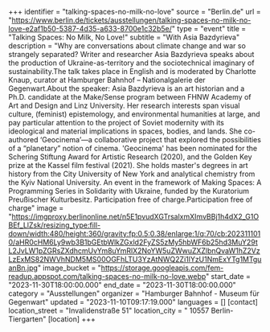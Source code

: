 +++
identifier = "talking-spaces-no-milk-no-love"
source = "Berlin.de"
url = "https://www.berlin.de/tickets/ausstellungen/talking-spaces-no-milk-no-love-e2af1b50-5387-4d35-a633-8700e1c32b5e/"
type = "event"
title = "Talking Spaces: No Milk, No Love!"
subtitle = "With Asia Bazdyrieva"
description = "Why are conversations about climate change and war so strangely separated? Writer and researcher Asia Bazdyrieva speaks about the production of Ukraine-as-territory and the sociotechnical imaginary of sustainability.The talk takes place in English and is moderated by Charlotte Knaup, curator at Hamburger Bahnhof – Nationalgalerie der Gegenwart.About the speaker: Asia Bazdyrieva is an art historian and a Ph.D. candidate at the Make/Sense program between FHNW Academy of Art and Design and Linz University. Her research interests span visual culture, (feminist) epistemology, and environmental humanities at large, and pay particular attention to the project of Soviet modernity with its ideological and material implications in spaces, bodies, and lands. She co-authored ‘Geocinema’—a collaborative project that explored the possibilities of a “planetary” notion of cinema. 'Geocinema' has been nominated for the Schering Stiftung Award for Artistic Research (2020), and the Golden Key prize at the Kassel film festival (2021). She holds master's degrees in art history from the City University of New York and analytical chemistry from the Kyiv National University. An event in the framework of Making Spaces: A Programming Series in Solidarity with Ukraine, funded by the Kuratorium Preußischer Kulturbesitz. Participation free of charge.Participation free of charge"
image = "https://imgproxy.berlinonline.net/n5E1pvudXGTrsalxmXImvBBj1h4dX2_G1OBEf_LlZsk/resizing_type:fill-down/width:480/height:360/gravity:fp:0.5:0.38/enlarge:1/q:70/cb:2023111010/aHR0cHM6Ly9wb3B1bGEtbWlkZGxld2FyZS5zMy5hbWF6b25hd3MuY29tL2JvLW1pZGRsZXdhcmUvYm8uYmRlX2NoYW5uZWwuZXZlbnQvaW1hZ2VzLzExMS82NWVhNDM5MS00OGFhLTU3YzAtNWQ2Zi1lYzU1NmExYTg1MTguanBn.jpg"
image_bucket = "https://storage.googleapis.com/fem-readup.appspot.com/talking-spaces-no-milk-no-love.webp"
start_date = "2023-11-30T18:00:00.000"
end_date = "2023-11-30T18:00:00.000"
category = "Ausstellungen"
organizer = "Hamburger Bahnhof - Museum für Gegenwart"
updated = "2023-11-10T09:17:19.000"
languages = []
[contact]
location_street = "Invalidenstraße 51"
location_city = " 10557 Berlin-Tiergarten"
[location]
+++